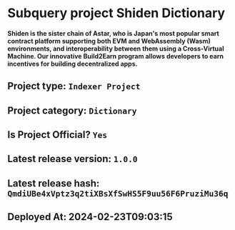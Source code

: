 # Subquery project Shiden Dictionary
####  Shiden is the sister chain of Astar, who is Japan's most popular smart contract platform supporting both EVM and WebAssembly (Wasm) environments, and interoperability between them using a Cross-Virtual Machine. Our innovative Build2Earn program allows developers to earn incentives for building decentralized apps.

## Project type: `Indexer Project`

## Project category: `Dictionary`

## Is Project Official? `Yes`

## Latest release version: `1.0.0`

## Latest release hash: `QmdiUBe4xVptz3q2tiXBsXfSwHS5F9uu56F6PruziMu36q`

## Deployed At: 2024-02-23T09:03:15